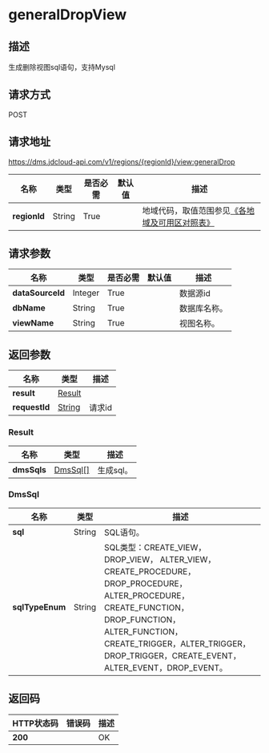 # generalDropView


## 描述
生成删除视图sql语句，支持Mysql

## 请求方式
POST

## 请求地址
https://dms.jdcloud-api.com/v1/regions/{regionId}/view:generalDrop

|名称|类型|是否必需|默认值|描述|
|---|---|---|---|---|
|**regionId**|String|True| |地域代码，取值范围参见[《各地域及可用区对照表》](../Enum-Definitions/Regions-AZ.md)|

## 请求参数
|名称|类型|是否必需|默认值|描述|
|---|---|---|---|---|
|**dataSourceId**|Integer|True| |数据源id|
|**dbName**|String|True| |数据库名称。|
|**viewName**|String|True| |视图名称。|


## 返回参数
|名称|类型|描述|
|---|---|---|
|**result**|[Result](generaldropview#result)| |
|**requestId**|[String](generaldropview#result)|请求id|

### <div id="result">Result</div>
|名称|类型|描述|
|---|---|---|
|**dmsSqls**|[DmsSql[]](generaldropview#dmssql)|生成sql。|
### <div id="dmssql">DmsSql</div>
|名称|类型|描述|
|---|---|---|
|**sql**|String|SQL语句。|
|**sqlTypeEnum**|String|SQL类型：CREATE_VIEW，DROP_VIEW， ALTER_VIEW，CREATE_PROCEDURE，DROP_PROCEDURE， ALTER_PROCEDURE，CREATE_FUNCTION，DROP_FUNCTION， ALTER_FUNCTION，CREATE_TRIGGER，ALTER_TRIGGER，DROP_TRIGGER，CREATE_EVENT，ALTER_EVENT，DROP_EVENT。|

## 返回码
|HTTP状态码|错误码|描述|
|---|---|---|
|**200**||OK|
